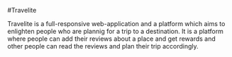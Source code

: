 #Travelite

Travelite is a full-responsive web-application and a platform which aims to enlighten people who are plannig for a trip to a destination. It is a platform where people can add their reviews about a place and get rewards and other people can read the reviews and plan their trip accordingly.
